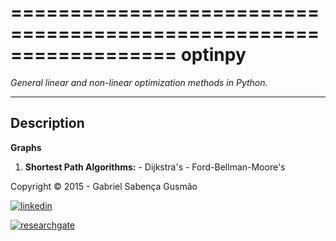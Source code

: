 
==================================================================
**optinpy** 
==================================================================
*General linear and non-linear optimization methods in Python.*

----------------
**Description**
----------------

 **Graphs**
 
  1. **Shortest Path Algorithms:**
    - Dijkstra's
    - Ford-Bellman-Moore's


Copyright © 2015 - Gabriel Sabença Gusmão

[![linkedin](https://static.licdn.com/scds/common/u/img/webpromo/btn_viewmy_160x25.png)](https://br.linkedin.com/pub/gabriel-saben%C3%A7a-gusm%C3%A3o/115/aa6/aa8)

[![researchgate](https://www.researchgate.net/images/public/profile_share_badge.png)](https://www.researchgate.net/profile/Gabriel_Gusmao?cp=shp)
